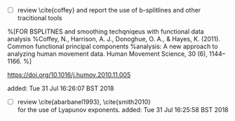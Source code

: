 


* [ ] review \cite{coffey} and report the use of b-splitlines and other tracitional tools

%[FOR BSPLITNES and smoothing techqniqeus with functional data analysis
%Coffey, N., Harrison, A. J., Donoghue, O. A., & Hayes, K. (2011). Common functional principal components
%analysis: A new approach to analyzing human movement data. Human Movement Science, 30 (6), 1144–1166.
%]

https://doi.org/10.1016/j.humov.2010.11.005


added: Tue 31 Jul 16:26:07 BST 2018


* [ ] review \cite{abarbanel1993}, \cite{smith2010}  
	for the use of Lyapunov exponents.
added: Tue 31 Jul 16:25:58 BST 2018

